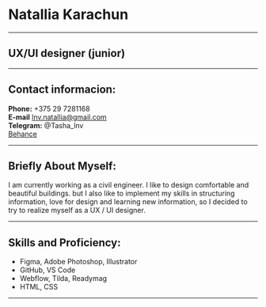 

# **Natallia Karachun**
****

## **UX/UI designer (junior)**

****

## **Contact informacion:**  
**Phone:** +375 29 7281168  
**E-mail** lnv.natallia@gmail.com  
**Telegram:** @Tasha_lnv  
[Behance](https://www.behance.net/067e923c/info)  

****

## **Briefly About Myself:**
I am currently working as a civil engineer. I like to design comfortable and beautiful buildings. but I also like to implement my skills in structuring information, love for design and learning new information, so I decided to try to realize myself as a UX / UI designer.

****

## **Skills and Proficiency:**
+ Figma, Adobe Photoshop, Illustrator
+ GitHub, VS Code
+ Webflow, Tilda, Readymag
+ HTML, CSS

****